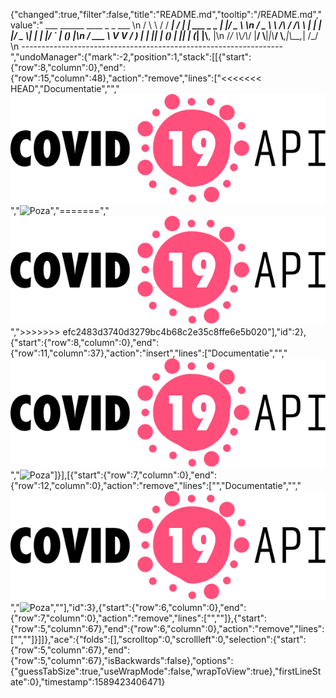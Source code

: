 {"changed":true,"filter":false,"title":"README.md","tooltip":"/README.md","value":"         ___        ______     ____ _                 _  ___  \n        / \\ \\      / / ___|   / ___| | ___  _   _  __| |/ _ \\ \n       / _ \\ \\ /\\ / /\\___ \\  | |   | |/ _ \\| | | |/ _` | (_) |\n      / ___ \\ V  V /  ___) | | |___| | (_) | |_| | (_| |\\__, |\n     /_/   \\_\\_/\\_/  |____/   \\____|_|\\___/ \\__,_|\\__,_|  /_/ \n ----------------------------------------------------------------- ","undoManager":{"mark":-2,"position":1,"stack":[[{"start":{"row":8,"column":0},"end":{"row":15,"column":48},"action":"remove","lines":["<<<<<<< HEAD","Documentatie","","![](logo-color-sm.png)","![Poza](home/ubuntu/images/test2.jpg)","=======","![](test2.jpg)",">>>>>>> efc2483d3740d3279bc4b68c2e35c8ffe6e5b020"],"id":2},{"start":{"row":8,"column":0},"end":{"row":11,"column":37},"action":"insert","lines":["Documentatie","","![](logo-color-sm.png)","![Poza](home/ubuntu/images/test2.jpg)"]}],[{"start":{"row":7,"column":0},"end":{"row":12,"column":0},"action":"remove","lines":["","Documentatie","","![](logo-color-sm.png)","![Poza](home/ubuntu/images/test2.jpg)",""],"id":3},{"start":{"row":6,"column":0},"end":{"row":7,"column":0},"action":"remove","lines":["",""]},{"start":{"row":5,"column":67},"end":{"row":6,"column":0},"action":"remove","lines":["",""]}]]},"ace":{"folds":[],"scrolltop":0,"scrollleft":0,"selection":{"start":{"row":5,"column":67},"end":{"row":5,"column":67},"isBackwards":false},"options":{"guessTabSize":true,"useWrapMode":false,"wrapToView":true},"firstLineState":0},"timestamp":1589423406471}